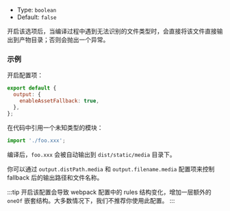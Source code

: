 - Type: `boolean`
- Default: `false`

开启该选项后，当编译过程中遇到无法识别的文件类型时，会直接将该文件直接输出到产物目录；否则会抛出一个异常。

### 示例

开启配置项：

```js
export default {
  output: {
    enableAssetFallback: true,
  },
};
```

在代码中引用一个未知类型的模块：

```js
import './foo.xxx';
```

编译后，`foo.xxx` 会被自动输出到 `dist/static/media` 目录下。

你可以通过 `output.distPath.media` 和 `output.filename.media` 配置项来控制 fallback 后的输出路径和文件名称。

:::tip
开启该配置会导致 webpack 配置中的 rules 结构变化，增加一层额外的 `oneOf` 嵌套结构。大多数情况下，我们不推荐你使用此配置。
:::
